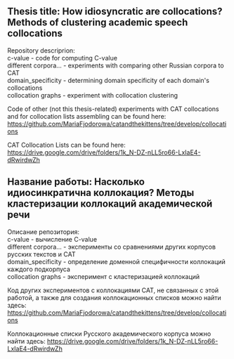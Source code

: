 ## Thesis title: How idiosyncratic are collocations? Methods of clustering academic speech collocations  

Repository descriprion:  
c-value - code for computing C-value  
different corpora... - experiments with comparing other Russian corpora to CAT  
domain_specificity - determining domain specificity of each domain's collocations  
collocation graphs - experiment with collocation clustering  

Code of other (not this thesis-related) experiments with CAT collocations and for collocation lists assembling can be found here: https://github.com/MariaFjodorowa/catandthekittens/tree/develop/collocations  

CAT Collocation Lists can be found here: https://drive.google.com/drive/folders/1k_N-DZ-nLL5ro66-LxIaE4-dRwirdwZh  

## Название работы: Насколько идиосинкратична коллокация? Методы кластеризации коллокаций академической речи

Описание репозитория:  
c-value - вычисление C-value  
different corpora... - эксперименты со сравнениями других корпусов русских текстов и CAT  
domain_specificity - определение доменной специфичности коллокаций каждого подкорпуса  
collocation graphs - эксперимент с кластеризацией коллокаций  

Код других экспериментов с коллокациями САТ, не связанных с этой работой, а также для создания коллокационных списков можно найти здесь: https://github.com/MariaFjodorowa/catandthekittens/tree/develop/collocations  

Коллокационные списки Русского академического корпуса можно найти здесь: https://drive.google.com/drive/folders/1k_N-DZ-nLL5ro66-LxIaE4-dRwirdwZh
